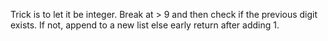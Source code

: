 Trick is to let it be integer. 
Break at > 9 and then check if the previous digit exists. If not, append to a new list else early return after adding 1.